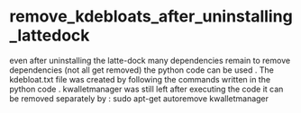 # remove_kdebloats_after_uninstalling_lattedock
even after uninstalling the latte-dock many dependencies remain 
to remove dependencies (not all get removed) the python code can be used . The kdebloat.txt file was created by following the commands
written in the python code . kwalletmanager was still left after 
executing the code it can be removed separately by :
sudo apt-get autoremove kwalletmanager